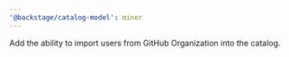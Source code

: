 ```yaml
---
'@backstage/catalog-model': minor
---
```

Add the ability to import users from GitHub Organization into the catalog.
